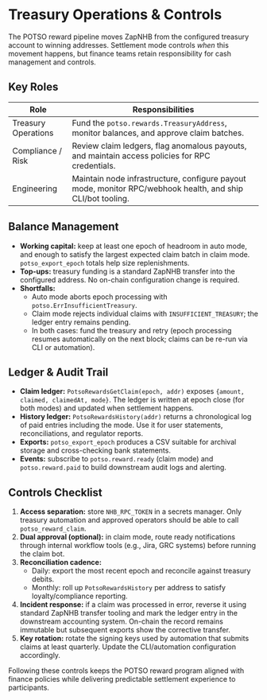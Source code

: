 # Treasury Operations & Controls

The POTSO reward pipeline moves ZapNHB from the configured treasury account to winning addresses. Settlement mode controls *when*
this movement happens, but finance teams retain responsibility for cash management and controls.

## Key Roles

| Role | Responsibilities |
|------|------------------|
| Treasury Operations | Fund the `potso.rewards.TreasuryAddress`, monitor balances, and approve claim batches. |
| Compliance / Risk | Review claim ledgers, flag anomalous payouts, and maintain access policies for RPC credentials. |
| Engineering | Maintain node infrastructure, configure payout mode, monitor RPC/webhook health, and ship CLI/bot tooling. |

## Balance Management

* **Working capital:** keep at least one epoch of headroom in auto mode, and enough to satisfy the largest expected claim batch in
  claim mode. `potso_export_epoch` totals help size replenishments.
* **Top-ups:** treasury funding is a standard ZapNHB transfer into the configured address. No on-chain configuration change is
  required.
* **Shortfalls:**
  * Auto mode aborts epoch processing with `potso.ErrInsufficientTreasury`.
  * Claim mode rejects individual claims with `INSUFFICIENT_TREASURY`; the ledger entry remains pending.
  * In both cases: fund the treasury and retry (epoch processing resumes automatically on the next block; claims can be re-run via
    CLI or automation).

## Ledger & Audit Trail

* **Claim ledger:** `PotsoRewardsGetClaim(epoch, addr)` exposes `{amount, claimed, claimedAt, mode}`. The ledger is written at
  epoch close (for both modes) and updated when settlement happens.
* **History ledger:** `PotsoRewardsHistory(addr)` returns a chronological log of paid entries including the mode. Use it for user
  statements, reconciliations, and regulator reports.
* **Exports:** `potso_export_epoch` produces a CSV suitable for archival storage and cross-checking bank statements.
* **Events:** subscribe to `potso.reward.ready` (claim mode) and `potso.reward.paid` to build downstream audit logs and alerting.

## Controls Checklist

1. **Access separation:** store `NHB_RPC_TOKEN` in a secrets manager. Only treasury automation and approved operators should be
   able to call `potso_reward_claim`.
2. **Dual approval (optional):** in claim mode, route ready notifications through internal workflow tools (e.g., Jira, GRC
   systems) before running the claim bot.
3. **Reconciliation cadence:**
   * Daily: export the most recent epoch and reconcile against treasury debits.
   * Monthly: roll up `PotsoRewardsHistory` per address to satisfy loyalty/compliance reporting.
4. **Incident response:** if a claim was processed in error, reverse it using standard ZapNHB transfer tooling and mark the ledger
   entry in the downstream accounting system. On-chain the record remains immutable but subsequent exports show the corrective
   transfer.
5. **Key rotation:** rotate the signing keys used by automation that submits claims at least quarterly. Update the CLI/automation
   configuration accordingly.

Following these controls keeps the POTSO reward program aligned with finance policies while delivering predictable settlement
experience to participants.

